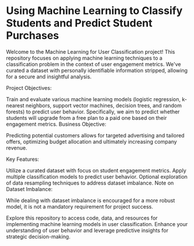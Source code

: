 # Using Machine Learning to Classify Students and Predict Student Purchases

Welcome to the Machine Learning for User Classification project! This repository focuses on applying machine learning techniques to a classification problem in the context of user engagement metrics. We've curated a dataset with personally identifiable information stripped, allowing for a secure and insightful analysis.

Project Objectives:

Train and evaluate various machine learning models (logistic regression, k-nearest neighbors, support vector machines, decision trees, and random forests) to predict user behavior.
Specifically, we aim to predict whether students will upgrade from a free plan to a paid one based on their engagement metrics.
Business Objective:

Predicting potential customers allows for targeted advertising and tailored offers, optimizing budget allocation and ultimately increasing company revenue.

Key Features:

Utilize a curated dataset with focus on student engagement metrics.
Apply multiple classification models to predict user behavior.
Optional exploration of data resampling techniques to address dataset imbalance.
Note on Dataset Imbalance:

While dealing with dataset imbalance is encouraged for a more robust model, it is not a mandatory requirement for project success.

Explore this repository to access code, data, and resources for implementing machine learning models in user classification. Enhance your understanding of user behavior and leverage predictive insights for strategic decision-making.
